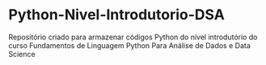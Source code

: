 # Python-Nivel-Introdutorio-DSA
Repositório criado para armazenar códigos Python do nível introdutório do curso Fundamentos de Linguagem Python Para Análise de Dados e Data Science
